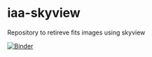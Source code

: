 # iaa-skyview
Repository to retireve fits images using skyview

[![Binder](https://mybinder.org/badge_logo.svg)](https://mybinder.org/v2/gh/IAA-CSIC/iaa-skyview/HEAD??urlpath=lab/tree/iaa-skyview.ipynb)
